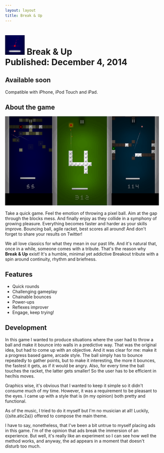```yaml
---
layout: layout
title: Break & Up
---
```


![Break & Up icon](../images/breakandup.png) Break & Up <section class="byline">Published: December 4, 2014</section>
===

Available soon
---

Compatible with iPhone, iPod Touch and iPad.

About the game
---

![Break & Up screenshot](../images/breakandup_scr.png)

Take a quick game. Feel the emotion of throwing a pixel ball. Aim at the gap through the blocks mess. And finally enjoy as they collide in a symphony of growing pleasure. Everything becomes faster and harder as your skills improve. Bouncing ball, agile racket, best scores all around! And don't forget to share your results on Twitter!

We all love classics for what they mean in our past life. And it's natural that, once in a while, someone comes with a tribute. That's the reason why **Break & Up** exist! It's a humble, minimal yet addictive Breakout tribute with a spin around continuity, rhythm and briefness.

Features
---
  
- <i class="icon icon-ok"></i>Quick rounds
- <i class="icon icon-ok"></i>Challenging gameplay
- <i class="icon icon-ok"></i>Chainable bounces
- <i class="icon icon-ok"></i>Power-ups
- <i class="icon icon-ok"></i>Reflexes improver
- <i class="icon icon-ok"></i>Engage, keep trying!

Development
---

In this game I wanted to produce situations where the user had to throw a ball and make it bounce into walls in a predictive way. That was the original idea, but had to come up with an objective. And it was clear for me: make it a progress based game, arcade style. The ball simply has to bounce repeatedly to gather points, but to make it interesting, the more it bounces, the fastest it gets, as if it would be angry. Also, for every time the ball touches the racket, the latter gets smaller! So the user has to be efficient in her/his moves.

Graphics wise, it's obvious that I wanted to keep it simple so it didn't consume much of my time. However, it was a requirement to be pleasant to the eyes. I came up with a style that is (in my opinion) both pretty and functional.

As of the music, I tried to do it myself but I'm no musician at all! Luckily, {{site.atic2a}} offered to compose the main theme.

I have to say, nonetheless, that I've been a bit untrue to myself placing ads in this game. I'm of the opinion that ads break the immersion of an experience. But well, it's really like an experiment so I can see how well the method works, and anyway, the ad appears in a moment that doesn't disturb too much.

